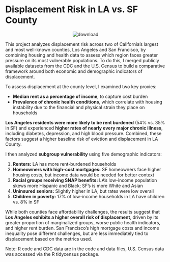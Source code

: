 # Displacement Risk in LA vs. SF County 
<div align="center">
  
![download](https://github.com/user-attachments/assets/2ce8e8f0-84fd-420e-9406-19877cb82887)

</div>

This project analyzes displacement risk across two of California’s largest and most well-known counties, Los Angeles and San Francisco, by combining housing and health data to assess which region faces greater pressure on its most vulnerable populations. To do this, I merged publicly available datasets from the CDC and the U.S. Census to build a comparative framework around both economic and demographic indicators of displacement.

To assess displacement at the county level, I examined two key proxies:
- **Median rent as a percentage of income**, to capture cost burden
- **Prevalence of chronic health conditions**, which correlate with housing instability due to the financial and physical strain they place on households

**Los Angeles residents were more likely to be rent burdened** (54% vs. 35% in SF) and experienced **higher rates of nearly every major chronic illness**, including diabetes, depression, and high blood pressure. Combined, these factors suggest a higher baseline risk of eviction and displacement in LA County.

I then analyzed **subgroup vulnerability** using five demographic indicators:
1. **Renters:** LA has more rent-burdened households
2. **Homeowners with high-cost mortgages:** SF homeowners face higher housing costs, but income data would be needed for better context
3. **Racial groups receiving SNAP benefits:** LA’s low-income population skews more Hispanic and Black; SF’s is more White and Asian
4. **Uninsured seniors:** Slightly higher in LA, but rates were low overall
5. **Children in poverty:** 17% of low-income households in LA have children vs. 8% in SF

While both counties face affordability challenges, the results suggest that **Los Angeles exhibits a higher overall risk of displacement**, driven by its greater proportion of marginalized groups, worse public health indicators, and higher rent burden. San Francisco’s high mortgage costs and income inequality pose different challenges, but are less immediately tied to displacement based on the metrics used.

Note: R code and CDC data are in the code and data files, U.S. Census data was accessed via the R tidycensus package. 

